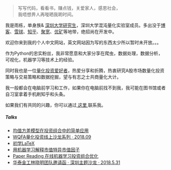 > 写写代码，看看书，赚点钱，关爱家人，感恩社会，  
> 我唔想畀人再嘥晒我啲时间。


我是雨栋，单身族&amp; [深圳大学研究生](https://www1.szu.edu.cn/szu.asp)，深圳大学混沌量化实验室成员。多出没于[博客](https://ownyulife.top/)、[雪球](https://xueqiu.com/u/5490883430)、[知乎](https://www.zhihu.com/people/yu-dong-99-52/activities)、[聚宽](https://www.joinquant.com/community)、[优矿](https://uqer.io/)等地带，绝招尚在开发中。

欢迎你来到我的个人中文网站，英文网站因为写的东西太少所以暂时未开放。。。


作为Python的忠实粉丝，我非常愿意和大家分享在爬虫，数据处理，数据分析，可视化，机器学习等技术上的经验。

同时我也是一位[量化投资爱好者](https://www.joinquant.com/community)，热爱分享和折腾，热衷研究A股市场数量化投资策略与交易策略和数据挖掘，望与有志之士共商量化大计。


我一般都会在电脑前学习和工作，如果你在电脑前找不到我，我可能在图书馆或者自习室拿着手机刷知乎和头条。


<p>如果我们有共同的兴趣，你可以通过<a href="mailto:1115223619@qq.com"> 这里 </a>联系我。</p>



##### Talks
- [均值方差模型在投资组合中的简单应用](https://www.joinquant.com/post/14466?tag=algorithm)
-  [WQFA量化投资线上沙龙系列 · 2018.09](https://xueqiu.com/8101490217/112157543)
- [初学LaTeX](http://www.latexstudio.net/archives/51473.html)
- [用机器学习解释市值特异市值因子](https://uqer.io/v3/community/share/5b62a0346bc6270117bf5128)
- [Paper Reading 在线机器学习投资组合优化](https://uqer.io/v3/community/share/5b83fc8feec1e3012e8f37c4)
- [华泰金工林晓明团队邀请函 · 深圳主题沙龙 · 2018.5.31](https://xueqiu.com/1952901955/107695239)